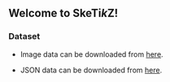 ## Welcome to SkeTi<i>k</i>Z!

### Dataset
- Image data can be downloaded from [here](https://storage.googleapis.com/sketikz/sketch_images.tar.gz).

- JSON data can be downloaded from [here](https://storage.googleapis.com/sketikz/sketikz_data.json).
